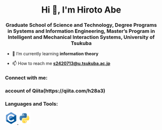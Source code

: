 <h1 align="center">Hi 👋, I'm Hiroto Abe</h1>
<h3 align="center">Graduate School of Science and Technology, Degree Programs in Systems and Information Engineering, Master’s Program in Intelligent and Mechanical Interaction Systems, University of Tsukuba</h3>

- 🌱 I’m currently learning **information theory**

- 📫 How to reach me **s2420713@u.tsukuba.ac.jp**

<h3 align="left">Connect with me:</h3>
<p align="left">
</p>

<h3 align="left">account of Qiita(https://qiita.com/h28a3)</h3>

<h3 align="left">Languages and Tools:</h3>
<p align="left"> <a href="https://www.cprogramming.com/" target="_blank" rel="noreferrer"> <img src="https://raw.githubusercontent.com/devicons/devicon/master/icons/c/c-original.svg" alt="c" width="40" height="40"/> </a> <a href="https://www.python.org" target="_blank" rel="noreferrer"> <img src="https://raw.githubusercontent.com/devicons/devicon/master/icons/python/python-original.svg" alt="python" width="40" height="40"/> </a> </p>
